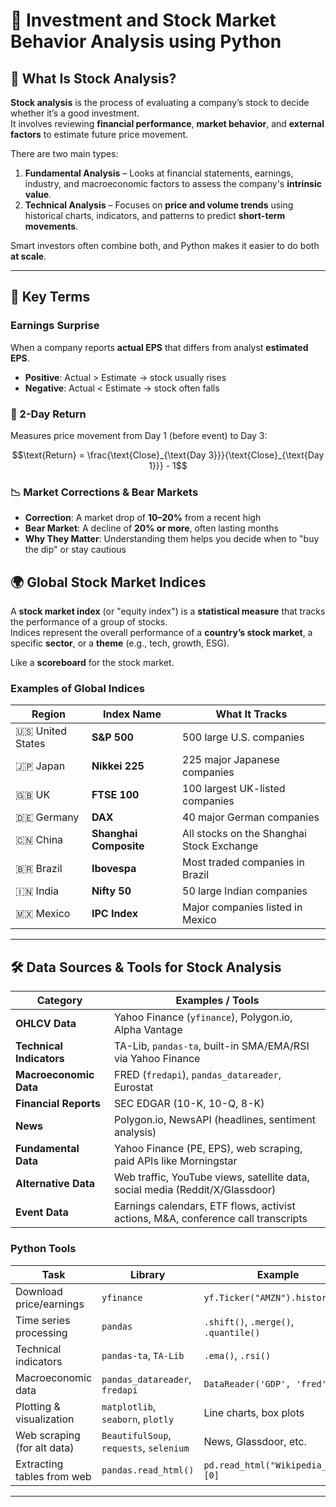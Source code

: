# 📘 Investment and Stock Market Behavior Analysis using Python

## 📌 What Is Stock Analysis?

**Stock analysis** is the process of evaluating a company’s stock to decide whether it’s a good investment.  
It involves reviewing **financial performance**, **market behavior**, and **external factors** to estimate future price movement.

There are two main types:

1. **Fundamental Analysis** – Looks at financial statements, earnings, industry, and macroeconomic factors to assess the company's **intrinsic value**.
2. **Technical Analysis** – Focuses on **price and volume trends** using historical charts, indicators, and patterns to predict **short-term movements**.

Smart investors often combine both, and Python makes it easier to do both **at scale**.

---

## 🧠 Key Terms

### Earnings Surprise
When a company reports **actual EPS** that differs from analyst **estimated EPS**.
- **Positive**: Actual > Estimate → stock usually rises
- **Negative**: Actual < Estimate → stock often falls

### 🔁 2-Day Return
Measures price movement from Day 1 (before event) to Day 3:
```math
\text{Return} = \frac{\text{Close}_{\text{Day 3}}}{\text{Close}_{\text{Day 1}}} - 1
```

### 📉 Market Corrections & Bear Markets

- **Correction**: A market drop of **10–20%** from a recent high
- **Bear Market**: A decline of **20% or more**, often lasting months
- **Why They Matter**: Understanding them helps you decide when to "buy the dip" or stay cautious

## 🌍 Global Stock Market Indices

A **stock market index** (or "equity index") is a **statistical measure** that tracks the performance of a group of stocks.  
Indices represent the overall performance of a **country’s stock market**, a specific **sector**, or a **theme** (e.g., tech, growth, ESG).

Like a **scoreboard** for the stock market.

### Examples of Global Indices

| Region         | Index Name                | What It Tracks                            |
|----------------|----------------------------|--------------------------------------------|
| 🇺🇸 United States | **S&P 500**                  | 500 large U.S. companies                   |
| 🇯🇵 Japan         | **Nikkei 225**               | 225 major Japanese companies               |
| 🇬🇧 UK            | **FTSE 100**                | 100 largest UK-listed companies            |
| 🇩🇪 Germany       | **DAX**                     | 40 major German companies                  |
| 🇨🇳 China         | **Shanghai Composite**      | All stocks on the Shanghai Stock Exchange |
| 🇧🇷 Brazil        | **Ibovespa**                | Most traded companies in Brazil            |
| 🇮🇳 India         | **Nifty 50**                | 50 large Indian companies                  |
| 🇲🇽 Mexico        | **IPC Index**               | Major companies listed in Mexico           |

---

## 🛠️ Data Sources & Tools for Stock Analysis

| Category                | Examples / Tools                                                                 |
|-------------------------|----------------------------------------------------------------------------------|
| **OHLCV Data**          | Yahoo Finance (`yfinance`), Polygon.io, Alpha Vantage                           |
| **Technical Indicators**| TA-Lib, `pandas-ta`, built-in SMA/EMA/RSI via Yahoo Finance                     |
| **Macroeconomic Data**  | FRED (`fredapi`), `pandas_datareader`, Eurostat                                 |
| **Financial Reports**   | SEC EDGAR (10-K, 10-Q, 8-K)                                                      |
| **News**                | Polygon.io, NewsAPI (headlines, sentiment analysis)                             |
| **Fundamental Data**    | Yahoo Finance (PE, EPS), web scraping, paid APIs like Morningstar               |
| **Alternative Data**    | Web traffic, YouTube views, satellite data, social media (Reddit/X/Glassdoor)   |
| **Event Data**          | Earnings calendars, ETF flows, activist actions, M&A, conference call transcripts |

### Python Tools
| Task                        | Library                            | Example                               |
| --------------------------- | --------------------------------------- | ------------------------------------- |
| Download price/earnings     | `yfinance`                              | `yf.Ticker("AMZN").history()`         |
| Time series processing      | `pandas`                                | `.shift()`, `.merge()`, `.quantile()` |
| Technical indicators        | `pandas-ta`, `TA-Lib`                   | `.ema()`, `.rsi()`                    |
| Macroeconomic data          | `pandas_datareader`, `fredapi`          | `DataReader('GDP', 'fred')`           |
| Plotting & visualization    | `matplotlib`, `seaborn`, `plotly`       | Line charts, box plots                |
| Web scraping (for alt data) | `BeautifulSoup`, `requests`, `selenium` | News, Glassdoor, etc.                 |
| Extracting tables from web  | `pandas.read_html()`                    | `pd.read_html("Wikipedia_URL")[0]`    |


---


